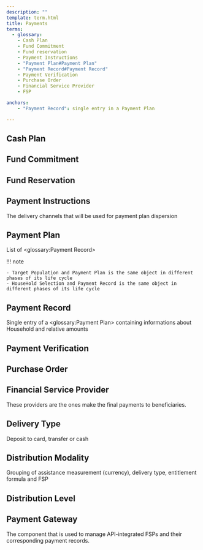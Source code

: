 ```yaml
---
description: ""
template: term.html
title: Payments
terms:
  - glossary:
    - Cash Plan
    - Fund Commitment
    - Fund reservation
    - Payment Instructions
    - "Payment Plan#Payment Plan"
    - "Payment Record#Payment Record"
    - Payment Verification
    - Purchase Order
    - Financial Service Provider
    - FSP

anchors:
    - "Payment Record": single entry in a Payment Plan

---
```



## Cash Plan

## Fund Commitment

## Fund Reservation

## Payment Instructions

The delivery channels that will be used for payment plan dispersion

## Payment Plan

List of <glossary:Payment Record>


!!! note

    - Target Population and Payment Plan is the same object in different phases of its life cycle
    - HouseHold Selection and Payment Record is the same object in different phases of its life cycle

## Payment Record

Single entry of a <glossary:Payment Plan> containing informations about Household and relative amounts

## Payment Verification

## Purchase Order

## Financial Service Provider

These providers are the ones make the final payments to beneficiaries.

## Delivery Type

Deposit to card, transfer or cash

## Distribution Modality

Grouping of assistance measurement (currency), delivery type, entitlement formula and FSP

## Distribution Level

## Payment Gateway

The component that is used to manage API-integrated FSPs and their corresponding payment records.
